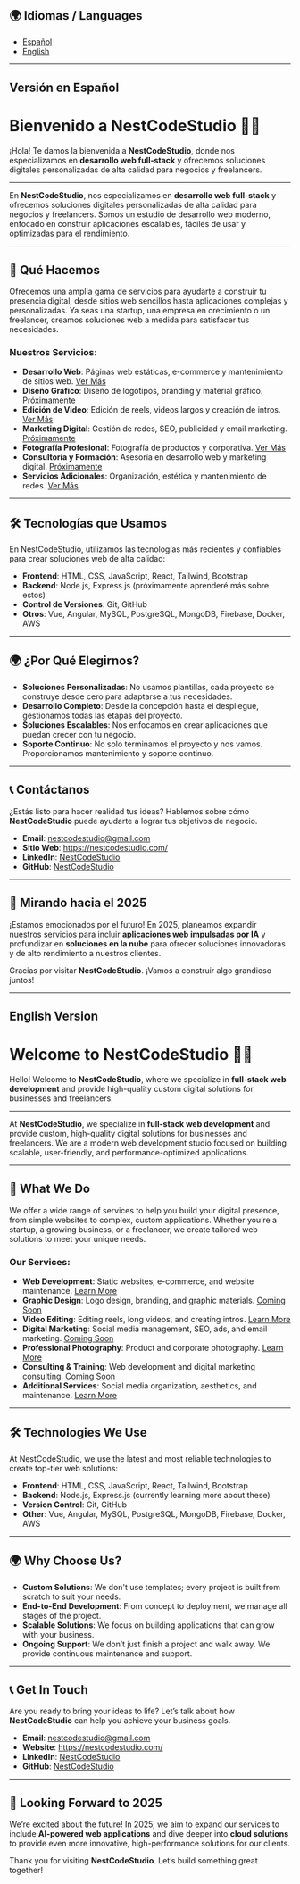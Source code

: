 ## 🌍 Idiomas / Languages

- [Español](#version-en-español)
- [English](#english-version)

---

## <a name="version-en-español"></a>Versión en Español

# Bienvenido a NestCodeStudio 👨‍💻

¡Hola! Te damos la bienvenida a **NestCodeStudio**, donde nos especializamos en **desarrollo web full-stack** y ofrecemos soluciones digitales personalizadas de alta calidad para negocios y freelancers.

---

En **NestCodeStudio**, nos especializamos en **desarrollo web full-stack** y ofrecemos soluciones digitales personalizadas de alta calidad para negocios y freelancers. Somos un estudio de desarrollo web moderno, enfocado en construir aplicaciones escalables, fáciles de usar y optimizadas para el rendimiento.

---

## 💼 Qué Hacemos
Ofrecemos una amplia gama de servicios para ayudarte a construir tu presencia digital, desde sitios web sencillos hasta aplicaciones complejas y personalizadas. Ya seas una startup, una empresa en crecimiento o un freelancer, creamos soluciones web a medida para satisfacer tus necesidades.

### Nuestros Servicios:
- **Desarrollo Web**: Páginas web estáticas, e-commerce y mantenimiento de sitios web. [Ver Más](https://docs.google.com/presentation/d/12PG6xDH5dTHQehewzuVV3F3wkZBJDvmax8mCD0ozsJw/preview)
- **Diseño Gráfico**: Diseño de logotipos, branding y material gráfico. [Próximamente](#)
- **Edición de Video**: Edición de reels, videos largos y creación de intros. [Ver Más](https://docs.google.com/presentation/d/e/2PACX-1vT3f8HOVu2NYQGb01kJY-mNjDEKwFiFjdcv8Fyy_v-_NS-q4lbZ8JFN6ZWKdzU8I8X6VRRzTR4/s2400?start=false&loop=false&delayms=3000)
- **Marketing Digital**: Gestión de redes, SEO, publicidad y email marketing. [Próximamente](#)
- **Fotografía Profesional**: Fotografía de productos y corporativa. [Ver Más](https://docs.google.com/presentation/d/e/2PACX-1vT3f8HOVu2NYQGb01kJY-mNjDEKwFiFjdcv8Fyy_v-_NS-q4lbZ8JFN6ZWKdzU8I8X6VRRzTR4/s2400?start=false&loop=false&delayms=3000)
- **Consultoría y Formación**: Asesoría en desarrollo web y marketing digital. [Próximamente](#)
- **Servicios Adicionales**: Organización, estética y mantenimiento de redes. [Ver Más](https://docs.google.com/presentation/d/e/2PACX-1vT3f8HOVu2NYQGb01kJY-mNjDEKwFiFjdcv8Fyy_v-_NS-q4lbZ8JFN6ZWKdzU8I8X6VRRzTR4/s2400?start=false&loop=false&delayms=3000)

---

## 🛠 Tecnologías que Usamos

En NestCodeStudio, utilizamos las tecnologías más recientes y confiables para crear soluciones web de alta calidad:

- **Frontend**: HTML, CSS, JavaScript, React, Tailwind, Bootstrap
- **Backend**: Node.js, Express.js (próximamente aprenderé más sobre estos)
- **Control de Versiones**: Git, GitHub
- **Otros**: Vue, Angular, MySQL, PostgreSQL, MongoDB, Firebase, Docker, AWS

---

## 🌍 ¿Por Qué Elegirnos?

- **Soluciones Personalizadas**: No usamos plantillas, cada proyecto se construye desde cero para adaptarse a tus necesidades.
- **Desarrollo Completo**: Desde la concepción hasta el despliegue, gestionamos todas las etapas del proyecto.
- **Soluciones Escalables**: Nos enfocamos en crear aplicaciones que puedan crecer con tu negocio.
- **Soporte Continuo**: No solo terminamos el proyecto y nos vamos. Proporcionamos mantenimiento y soporte continuo.

---

## 📞 Contáctanos

¿Estás listo para hacer realidad tus ideas? Hablemos sobre cómo **NestCodeStudio** puede ayudarte a lograr tus objetivos de negocio.

- **Email**: [nestcodestudio@gmail.com](mailto:nestcodestudio@gmail.com)
- **Sitio Web**: https://nestcodestudio.com/
- **LinkedIn**: [NestCodeStudio](https://www.linkedin.com/company/nestcodestudio)
- **GitHub**: [NestCodeStudio](https://github.com/nestcodestudio)

---

## 🌱 Mirando hacia el 2025

¡Estamos emocionados por el futuro! En 2025, planeamos expandir nuestros servicios para incluir **aplicaciones web impulsadas por IA** y profundizar en **soluciones en la nube** para ofrecer soluciones innovadoras y de alto rendimiento a nuestros clientes.

Gracias por visitar **NestCodeStudio**. ¡Vamos a construir algo grandioso juntos!

---

## <a name="english-version"></a>English Version

# Welcome to NestCodeStudio 👨‍💻

Hello! Welcome to **NestCodeStudio**, where we specialize in **full-stack web development** and provide high-quality custom digital solutions for businesses and freelancers.

---

At **NestCodeStudio**, we specialize in **full-stack web development** and provide custom, high-quality digital solutions for businesses and freelancers. We are a modern web development studio focused on building scalable, user-friendly, and performance-optimized applications.

---

## 💼 What We Do
We offer a wide range of services to help you build your digital presence, from simple websites to complex, custom applications. Whether you’re a startup, a growing business, or a freelancer, we create tailored web solutions to meet your unique needs.

### Our Services:
- **Web Development**: Static websites, e-commerce, and website maintenance. [Learn More](https://docs.google.com/presentation/d/12PG6xDH5dTHQehewzuVV3F3wkZBJDvmax8mCD0ozsJw/preview)
- **Graphic Design**: Logo design, branding, and graphic materials. [Coming Soon](#)
- **Video Editing**: Editing reels, long videos, and creating intros. [Learn More](https://docs.google.com/presentation/d/e/2PACX-1vT3f8HOVu2NYQGb01kJY-mNjDEKwFiFjdcv8Fyy_v-_NS-q4lbZ8JFN6ZWKdzU8I8X6VRRzTR4/s2400?start=false&loop=false&delayms=3000)
- **Digital Marketing**: Social media management, SEO, ads, and email marketing. [Coming Soon](#)
- **Professional Photography**: Product and corporate photography. [Learn More](https://docs.google.com/presentation/d/e/2PACX-1vT3f8HOVu2NYQGb01kJY-mNjDEKwFiFjdcv8Fyy_v-_NS-q4lbZ8JFN6ZWKdzU8I8X6VRRzTR4/s2400?start=false&loop=false&delayms=3000)
- **Consulting & Training**: Web development and digital marketing consulting. [Coming Soon](#)
- **Additional Services**: Social media organization, aesthetics, and maintenance. [Learn More](https://docs.google.com/presentation/d/e/2PACX-1vT3f8HOVu2NYQGb01kJY-mNjDEKwFiFjdcv8Fyy_v-_NS-q4lbZ8JFN6ZWKdzU8I8X6VRRzTR4/s2400?start=false&loop=false&delayms=3000)

---

## 🛠 Technologies We Use

At NestCodeStudio, we use the latest and most reliable technologies to create top-tier web solutions:

- **Frontend**: HTML, CSS, JavaScript, React, Tailwind, Bootstrap
- **Backend**: Node.js, Express.js (currently learning more about these)
- **Version Control**: Git, GitHub
- **Other**: Vue, Angular, MySQL, PostgreSQL, MongoDB, Firebase, Docker, AWS

---

## 🌍 Why Choose Us?

- **Custom Solutions**: We don't use templates; every project is built from scratch to suit your needs.
- **End-to-End Development**: From concept to deployment, we manage all stages of the project.
- **Scalable Solutions**: We focus on building applications that can grow with your business.
- **Ongoing Support**: We don’t just finish a project and walk away. We provide continuous maintenance and support.

---

## 📞 Get In Touch

Are you ready to bring your ideas to life? Let’s talk about how **NestCodeStudio** can help you achieve your business goals.

- **Email**: [nestcodestudio@gmail.com](mailto:nestcodestudio@gmail.com)
- **Website**: https://nestcodestudio.com/
- **LinkedIn**: [NestCodeStudio](https://www.linkedin.com/company/nestcodestudio)
- **GitHub**: [NestCodeStudio](https://github.com/nestcodestudio)

---

## 🌱 Looking Forward to 2025

We’re excited about the future! In 2025, we aim to expand our services to include **AI-powered web applications** and dive deeper into **cloud solutions** to provide even more innovative, high-performance solutions for our clients.

Thank you for visiting **NestCodeStudio**. Let’s build something great together!

